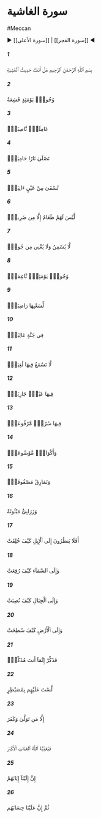 # سورة الغاشية
#Meccan
▶ [[سورة الأعلى]] | [[سورة الفجر]] ◀
##### 1
<span class="ayah hovertext" data-hover="Has the story reached thee of the overwhelming (Event)?">بِسْمِ ٱللَّهِ ٱلرَّحْمَٰنِ ٱلرَّحِيمِ هَلْ أَتَىٰكَ حَدِيثُ ٱلْغَٰشِيَةِ</span>
##### 2
<span class="ayah hovertext" data-hover="Some faces, that Day, will be humiliated,">وُجُوهٌۭ يَوْمَئِذٍ خَٰشِعَةٌ</span>
##### 3
<span class="ayah hovertext" data-hover="Labouring (hard), weary,-">عَامِلَةٌۭ نَّاصِبَةٌۭ</span>
##### 4
<span class="ayah hovertext" data-hover="The while they enter the Blazing Fire,-">تَصْلَىٰ نَارًا حَامِيَةًۭ</span>
##### 5
<span class="ayah hovertext" data-hover="The while they are given, to drink, of a boiling hot spring,">تُسْقَىٰ مِنْ عَيْنٍ ءَانِيَةٍۢ</span>
##### 6
<span class="ayah hovertext" data-hover="No food will there be for them but a bitter Dhari'">لَّيْسَ لَهُمْ طَعَامٌ إِلَّا مِن ضَرِيعٍۢ</span>
##### 7
<span class="ayah hovertext" data-hover="Which will neither nourish nor satisfy hunger.">لَّا يُسْمِنُ وَلَا يُغْنِى مِن جُوعٍۢ</span>
##### 8
<span class="ayah hovertext" data-hover="(Other) faces that Day will be joyful,">وُجُوهٌۭ يَوْمَئِذٍۢ نَّاعِمَةٌۭ</span>
##### 9
<span class="ayah hovertext" data-hover="Pleased with their striving,-">لِّسَعْيِهَا رَاضِيَةٌۭ</span>
##### 10
<span class="ayah hovertext" data-hover="In a Garden on high,">فِى جَنَّةٍ عَالِيَةٍۢ</span>
##### 11
<span class="ayah hovertext" data-hover="Where they shall hear no (word) of vanity:">لَّا تَسْمَعُ فِيهَا لَٰغِيَةًۭ</span>
##### 12
<span class="ayah hovertext" data-hover="Therein will be a bubbling spring:">فِيهَا عَيْنٌۭ جَارِيَةٌۭ</span>
##### 13
<span class="ayah hovertext" data-hover="Therein will be Thrones (of dignity), raised on high,">فِيهَا سُرُرٌۭ مَّرْفُوعَةٌۭ</span>
##### 14
<span class="ayah hovertext" data-hover="Goblets placed (ready),">وَأَكْوَابٌۭ مَّوْضُوعَةٌۭ</span>
##### 15
<span class="ayah hovertext" data-hover="And cushions set in rows,">وَنَمَارِقُ مَصْفُوفَةٌۭ</span>
##### 16
<span class="ayah hovertext" data-hover="And rich carpets (all) spread out.">وَزَرَابِىُّ مَبْثُوثَةٌ</span>
##### 17
<span class="ayah hovertext" data-hover="Do they not look at the Camels, how they are made?-">أَفَلَا يَنظُرُونَ إِلَى ٱلْإِبِلِ كَيْفَ خُلِقَتْ</span>
##### 18
<span class="ayah hovertext" data-hover="And at the Sky, how it is raised high?-">وَإِلَى ٱلسَّمَآءِ كَيْفَ رُفِعَتْ</span>
##### 19
<span class="ayah hovertext" data-hover="And at the Mountains, how they are fixed firm?-">وَإِلَى ٱلْجِبَالِ كَيْفَ نُصِبَتْ</span>
##### 20
<span class="ayah hovertext" data-hover="And at the Earth, how it is spread out?">وَإِلَى ٱلْأَرْضِ كَيْفَ سُطِحَتْ</span>
##### 21
<span class="ayah hovertext" data-hover="Therefore do thou give admonition, for thou art one to admonish.">فَذَكِّرْ إِنَّمَآ أَنتَ مُذَكِّرٌۭ</span>
##### 22
<span class="ayah hovertext" data-hover="Thou art not one to manage (men's) affairs.">لَّسْتَ عَلَيْهِم بِمُصَيْطِرٍ</span>
##### 23
<span class="ayah hovertext" data-hover="But if any turn away and reject Allah,-">إِلَّا مَن تَوَلَّىٰ وَكَفَرَ</span>
##### 24
<span class="ayah hovertext" data-hover="Allah will punish him with a mighty Punishment,">فَيُعَذِّبُهُ ٱللَّهُ ٱلْعَذَابَ ٱلْأَكْبَرَ</span>
##### 25
<span class="ayah hovertext" data-hover="For to Us will be their return;">إِنَّ إِلَيْنَآ إِيَابَهُمْ</span>
##### 26
<span class="ayah hovertext" data-hover="Then it will be for Us to call them to account.">ثُمَّ إِنَّ عَلَيْنَا حِسَابَهُم</span>
